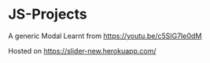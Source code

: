 # JS-Projects
A generic Modal Learnt from https://youtu.be/c5SIG7Ie0dM

Hosted on https://slider-new.herokuapp.com/
